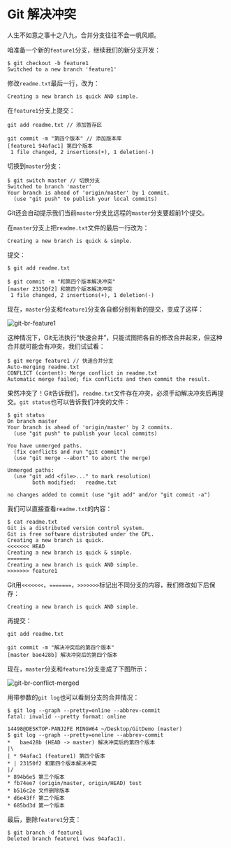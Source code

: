 # Git 解决冲突

人生不如意之事十之八九，合并分支往往不会一帆风顺。

咱准备一个新的`feature1`分支，继续我们的新分支开发：

```shell
$ git checkout -b feature1
Switched to a new branch 'feature1'
```

修改`readme.txt`最后一行，改为：

```
Creating a new branch is quick AND simple.
```

在`feature1`分支上提交：

```shell
git add readme.txt // 添加暂存区

git commit -m "第四个版本" // 添加版本库
[feature1 94afac1] 第四个版本
 1 file changed, 2 insertions(+), 1 deletion(-)

```

切换到`master`分支：

```shell
$ git switch master // 切换分支
Switched to branch 'master'
Your branch is ahead of 'origin/master' by 1 commit.
  (use "git push" to publish your local commits)
```

Git还会自动提示我们当前`master`分支比远程的`master`分支要超前1个提交。

在`master`分支上把`readme.txt`文件的最后一行改为：

```
Creating a new branch is quick & simple.
```

提交：

```shell
$ git add readme.txt

$ git commit -m "和第四个版本解决冲突"
[master 23150f2] 和第四个版本解决冲突
 1 file changed, 2 insertions(+), 1 deletion(-)
```

现在，`master`分支和`feature1`分支各自都分别有新的提交，变成了这样：

![git-br-feature1](https://www.liaoxuefeng.com/files/attachments/919023000423040/0)

这种情况下，Git无法执行“快速合并”，只能试图把各自的修改合并起来，但这种合并就可能会有冲突，我们试试看：

```shell
$ git merge feature1 // 快速合并分支
Auto-merging readme.txt
CONFLICT (content): Merge conflict in readme.txt
Automatic merge failed; fix conflicts and then commit the result.
```

果然冲突了！Git告诉我们，`readme.txt`文件存在冲突，必须手动解决冲突后再提交。`git status`也可以告诉我们冲突的文件：

```shell
$ git status
On branch master
Your branch is ahead of 'origin/master' by 2 commits.
  (use "git push" to publish your local commits)

You have unmerged paths.
  (fix conflicts and run "git commit")
  (use "git merge --abort" to abort the merge)

Unmerged paths:
  (use "git add <file>..." to mark resolution)
        both modified:   readme.txt

no changes added to commit (use "git add" and/or "git commit -a")
```

我们可以直接查看`readme.txt`的内容：

```shell
$ cat readme.txt
Git is a distributed version control system.
Git is free software distributed under the GPL.
Creating a new branch is quick.
<<<<<<< HEAD
Creating a new branch is quick & simple.
=======
Creating a new branch is quick AND simple.
>>>>>>> feature1

```

Git用`<<<<<<<`，`=======`，`>>>>>>>`标记出不同分支的内容，我们修改如下后保存：

```
Creating a new branch is quick AND simple.
```

再提交：

```shell
git add readme.txt

git commit -m "解决冲突后的第四个版本"
[master bae428b] 解决冲突后的第四个版本
```

现在，`master`分支和`feature1`分支变成了下图所示：

![git-br-conflict-merged](https://www.liaoxuefeng.com/files/attachments/919023031831104/0)

用带参数的`git log`也可以看到分支的合并情况：

```shell
$ git log --graph --pretty=online --abbrev-commit
fatal: invalid --pretty format: online

14498@DESKTOP-PANJ2FE MINGW64 ~/Desktop/GitDemo (master)
$ git log --graph --pretty=oneline --abbrev-commit
*   bae428b (HEAD -> master) 解决冲突后的第四个版本
|\
| * 94afac1 (feature1) 第四个版本
* | 23150f2 和第四个版本解决冲突
|/
* 894b6e5 第三个版本
* fb74ee7 (origin/master, origin/HEAD) test
* b516c2e 文件删除版本
* d6e43ff 第二个版本
* 685bd3d 第一个版本
```

最后，删除`feature1`分支：

```shell
$ git branch -d feature1
Deleted branch feature1 (was 94afac1).
```

